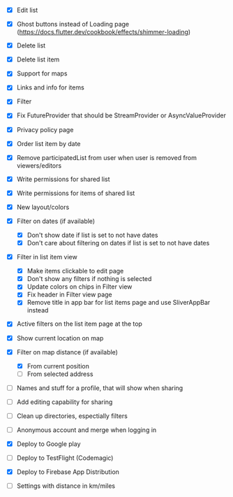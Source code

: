 - [x] Edit list
- [x] Ghost buttons instead of Loading page (https://docs.flutter.dev/cookbook/effects/shimmer-loading)
- [x] Delete list
- [x] Delete list item
- [x] Support for maps
- [x] Links and info for items
- [x] Filter
- [x] Fix FutureProvider that should be StreamProvider or AsyncValueProvider
- [x] Privacy policy page
- [x] Order list item by date
- [x] Remove participatedList from user when user is removed from viewers/editors
- [x] Write permissions for shared list
- [x] Write permissions for items of shared list
- [x] New layout/colors
- [x] Filter on dates (if available)
  - [x] Don't show date if list is set to not have dates
  - [x] Don't care about filtering on dates if list is set to not have dates
- [x] Filter in list item view
  - [x] Make items clickable to edit page
  - [x] Don't show any filters if nothing is selected
  - [x] Update colors on chips in Filter view
  - [x] Fix header in Filter view page
  - [x] Remove title in app bar for list items page and use SliverAppBar instead
- [x] Active filters on the list item page at the top
- [x] Show current location on map
- [x] Filter on map distance (if available)
  - [x] From current position
  - [ ] From selected address
- [ ] Names and stuff for a profile, that will show when sharing
- [ ] Add editing capability for sharing
- [ ] Clean up directories, espectially filters
- [ ] Anonymous account and merge when logging in
- [x] Deploy to Google play
- [ ] Deploy to TestFlight (Codemagic)
- [x] Deploy to Firebase App Distribution
- [ ] Settings with distance in km/miles

